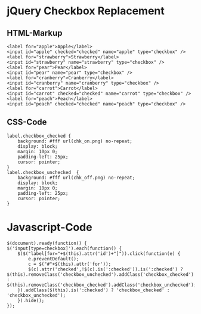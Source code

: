 # jQuery Checkbox Replacement

## HTML-Markup
	<label for="apple">Apple</label>
	<input id="apple" checked="checked" name="apple" type="checkbox" />
	<label for="strawberry">Strawberry</label>
	<input id="strawberry" name="strawberry" type="checkbox" />
	<label for="pear">Pear</label>
	<input id="pear" name="pear" type="checkbox" />
	<label for="cranberry">Cranberry</label>
	<input id="cranberry" name="cranberry" type="checkbox" />
	<label for="carrot">Carrot</label>
	<input id="carrot" checked="checked" name="carrot" type="checkbox" />
	<label for="peach">Peach</label>
	<input id="peach" checked="checked" name="peach" type="checkbox" />

## CSS-Code
	label.checkbox_checked {
		background: #fff url(chk_on.png) no-repeat;
		display: block;
		margin: 10px 0;
		padding-left: 25px;
		cursor: pointer;
	}
	label.checkbox_unchecked  {
		background: #fff url(chk_off.png) no-repeat;  
		display: block;
		margin: 10px 0;
		padding-left: 25px;
		cursor: pointer;
	}

# Javascript-Code
	$(document).ready(function() {
	$('input[type=checkbox]').each(function() {
		$($("label[for="+$(this).attr('id')+"]")).click(function(e) {
			e.preventDefault();
			c = $("#"+$(this).attr('for'));
			$(c).attr('checked',!$(c).is(':checked')).is(':checked') ? $(this).removeClass('checkbox_unchecked').addClass('checkbox_checked') : $(this).removeClass('checkbox_checked').addClass('checkbox_unchecked');
		}).addClass($(this).is(':checked') ? 'checkbox_checked' : 'checkbox_unchecked');
		}).hide();
	});
 

